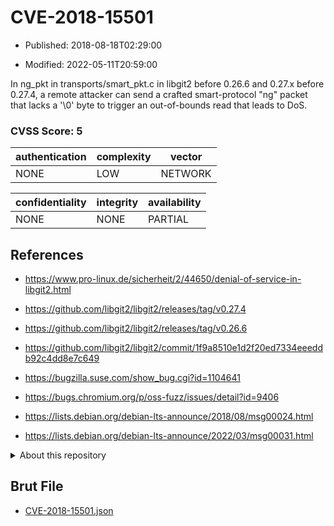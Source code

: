 # CVE-2018-15501

- Published: 2018-08-18T02:29:00

- Modified: 2022-05-11T20:59:00

In ng_pkt in transports/smart_pkt.c in libgit2 before 0.26.6 and 0.27.x before 0.27.4, a remote attacker can send a crafted smart-protocol "ng" packet that lacks a '\0' byte to trigger an out-of-bounds read that leads to DoS.

### CVSS Score: **5**

| authentication | complexity | vector |
| --- | --- | --- |
| NONE | LOW | NETWORK |

| confidentiality | integrity | availability |
| --- | --- | --- |
| NONE | NONE | PARTIAL |

## References

* https://www.pro-linux.de/sicherheit/2/44650/denial-of-service-in-libgit2.html

* https://github.com/libgit2/libgit2/releases/tag/v0.27.4

* https://github.com/libgit2/libgit2/releases/tag/v0.26.6

* https://github.com/libgit2/libgit2/commit/1f9a8510e1d2f20ed7334eeeddb92c4dd8e7c649

* https://bugzilla.suse.com/show_bug.cgi?id=1104641

* https://bugs.chromium.org/p/oss-fuzz/issues/detail?id=9406

* https://lists.debian.org/debian-lts-announce/2018/08/msg00024.html

* https://lists.debian.org/debian-lts-announce/2022/03/msg00031.html

<details>
<summary>About this repository</summary> 

  This repository is part of the project [Live Hack CVE](https://github.com/Live-Hack-CVE). Main website can be found [www.live-hack.org](https://www.live-hack.org) 
  
  Made by [Sn0wAlice](https://github.com/Sn0wAlice) for the people that care about security and need to have a feed of the latest CVEs. Hope you enjoy it, don't forget to star the repo and follow me on [Twitter](https://twitter.com/Sn0wAlice) and [Github](https://github.com/Sn0wAlice). And that is my [personnal website](https://www.alice-snow.me/)

  - [Home Page](https://github.com/Live-Hack-CVE)
  - [Framework](https://github.com/Live-Hack-CVE/cve-framework)
  - [CVE database](https://github.com/Live-Hack-CVE/full_database)
  - [Changelog](https://github.com/Live-Hack-CVE/Changelog)
</details>

## Brut File

* [CVE-2018-15501.json](https://raw.githubusercontent.com/Live-Hack-CVE/full_database/main/cves/2018/CVE-2018-15501.json)

